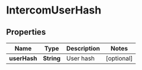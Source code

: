 
# IntercomUserHash

## Properties
Name | Type | Description | Notes
------------ | ------------- | ------------- | -------------
**userHash** | **String** | User hash |  [optional]



